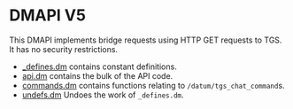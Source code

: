 # DMAPI V5

This DMAPI implements bridge requests using HTTP GET requests to TGS. It has no security restrictions.

-   [\_defines.dm](./_defines.dm) contains constant definitions.
-   [api.dm](./api.dm) contains the bulk of the API code.
-   [commands.dm](./commands.dm) contains functions relating to `/datum/tgs_chat_command`s.
-   [undefs.dm](./undefs.dm) Undoes the work of `_defines.dm`.
